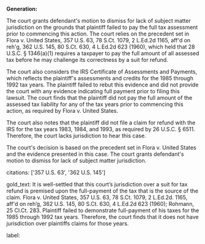 **Generation:**



The court grants defendant's motion to dismiss for lack of subject matter jurisdiction on the grounds that plaintiff failed to pay the full tax assessment prior to commencing this action. The court relies on the precedent set in Flora v. United States, 357 U.S. 63, 78 S.Ct. 1079, 2 L.Ed.2d 1165, aff'd on reh'g, 362 U.S. 145, 80 S.Ct. 630, 4 L.Ed.2d 623 (1960), which held that 28 U.S.C. § 1346(a)(1) requires a taxpayer to pay the full amount of all assessed tax before he may challenge its correctness by a suit for refund.

The court also considers the IRS Certificate of Assessments and Payments, which reflects the plaintiff's assessments and credits for the 1985 through 1992 tax years. The plaintiff failed to rebut this evidence and did not provide the court with any evidence indicating full payment prior to filing this lawsuit. The court finds that the plaintiff did not pay the full amount of the assessed tax liability for any of the tax years prior to commencing this action, as required by Flora v. United States.

The court also notes that the plaintiff did not file a claim for refund with the IRS for the tax years 1983, 1984, and 1993, as required by 26 U.S.C. § 6511. Therefore, the court lacks jurisdiction to hear this case.

The court's decision is based on the precedent set in Flora v. United States and the evidence presented in this case. The court grants defendant's motion to dismiss for lack of subject matter jurisdiction.

citations: ['357 U.S. 63', '362 U.S. 145']

gold_text: It is well-settled that this court’s jurisdiction over a suit for tax refund is premised upon the full-payment of the tax that is the source of the claim. Flora v. United States, 357 U.S. 63, 78 S.Ct. 1079, 2 L.Ed.2d. 1165, aff'd on reh’g, 362 U.S. 145, 80 S.Ct. 630, 4 L.Ed.2d 623 (1960); Rohmann, 25 Cl.Ct. 283. Plaintiff failed to demonstrate full-payment of his taxes for the 1985 through 1992 tax years. Therefore, the court finds that it does not have jurisdiction over plaintiffs claims for those years.

label: 